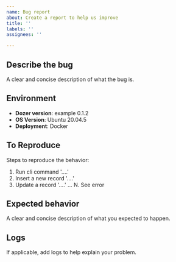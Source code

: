 ```yaml
---
name: Bug report
about: Create a report to help us improve
title: ''
labels: ''
assignees: ''

---
```


## Describe the bug
A clear and concise description of what the bug is.

## Environment
- **Dozer version**: example 0.1.2
- **OS Version**: Ubuntu 20.04.5
- **Deployment**: Docker


## To Reproduce
Steps to reproduce the behavior:

1. Run cli command '....'
2. Insert a new record '....'
3. Update a record '....'
...
N. See error

## Expected behavior
A clear and concise description of what you expected to happen.

## Logs
If applicable, add logs to help explain your problem.
